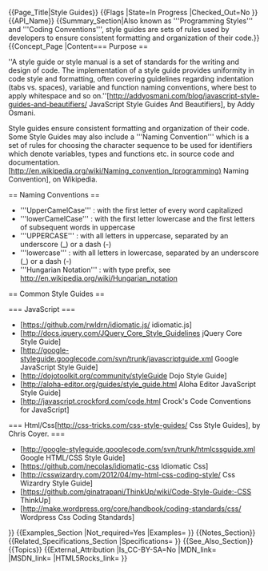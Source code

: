 {{Page_Title|Style Guides}}
{{Flags
|State=In Progress
|Checked_Out=No
}}
{{API_Name}}
{{Summary_Section|Also known as '''Programming Styles''' and '''Coding Conventions''', style guides are sets of rules used by developers to ensure consistent formatting and organization of their code.}}
{{Concept_Page
|Content=== Purpose ==

''A style guide or style manual is a set of standards for the writing and design of code. The implementation of a style guide provides uniformity in code style and formatting, often covering guidelines regarding indentation (tabs vs. spaces), variable and function naming conventions, where best to apply whitespace and so on.''<ref name="summary">[http://addyosmani.com/blog/javascript-style-guides-and-beautifiers/ JavaScript Style Guides And Beautifiers], by Addy Osmani.</ref>

Style guides ensure consistent formatting and organization of their code. Some Style Guides may also include a '''Naming Convention''' which is a set of rules for choosing the character sequence to be used for identifiers which denote variables, types and functions etc. in source code and documentation.<ref name="naming-convention">[http://en.wikipedia.org/wiki/Naming_convention_(programming) Naming Convention], on Wikipedia.</ref>

== Naming Conventions<ref name="naming-convention"/> ==

* '''UpperCamelCase''' : with the first letter of every word capitalized
* '''lowerCamelCase''' : with the first letter lowercase and the first letters of subsequent words in uppercase
* '''UPPERCASE''' : with all letters in uppercase, separated by an underscore (_) or a dash (-)
* '''lowercase''' : with all letters in lowercase, separated by an underscore (_) or a dash (-)
* '''Hungarian Notation''' : with type prefix, see http://en.wikipedia.org/wiki/Hungarian_notation

== Common Style Guides ==

=== JavaScript<ref name="summary" /> ===

* [https://github.com/rwldrn/idiomatic.js/ idiomatic.js]
* [http://docs.jquery.com/JQuery_Core_Style_Guidelines jQuery Core Style Guide]
* [http://google-styleguide.googlecode.com/svn/trunk/javascriptguide.xml Google JavaScript Style Guide]
* [http://dojotoolkit.org/community/styleGuide Dojo Style Guide]
* [http://aloha-editor.org/guides/style_guide.html Aloha Editor JavaScript Style Guide]
* [http://javascript.crockford.com/code.html Crock's Code Conventions for JavaScript]

=== Html/Css<ref name="html-css-styles">[http://css-tricks.com/css-style-guides/ Css Style Guides], by Chris Coyer.</ref> ===

* [http://google-styleguide.googlecode.com/svn/trunk/htmlcssguide.xml Google HTML/CSS Style Guide]
* [https://github.com/necolas/idiomatic-css Idiomatic Css]
* [http://csswizardry.com/2012/04/my-html-css-coding-style/ Css Wizardry Style Guide]
* [https://github.com/ginatrapani/ThinkUp/wiki/Code-Style-Guide:-CSS ThinkUp]
* [http://make.wordpress.org/core/handbook/coding-standards/css/ Wordpress Css Coding Standards]

<references />
}}
{{Examples_Section
|Not_required=Yes
|Examples=
}}
{{Notes_Section}}
{{Related_Specifications_Section
|Specifications=
}}
{{See_Also_Section}}
{{Topics}}
{{External_Attribution
|Is_CC-BY-SA=No
|MDN_link=
|MSDN_link=
|HTML5Rocks_link=
}}